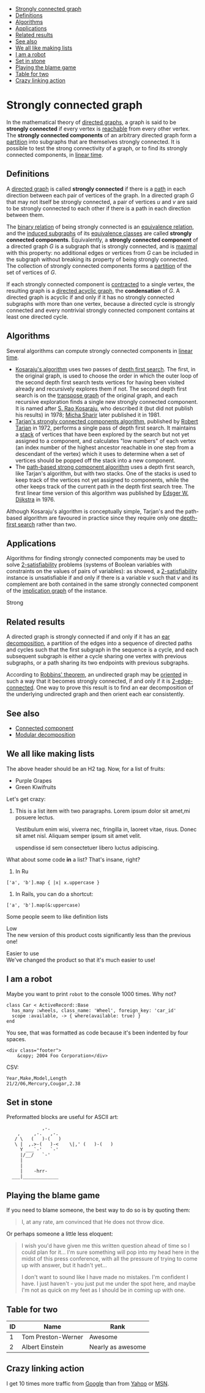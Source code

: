 - [Strongly connected graph](#strongly-connected-graph)
- [Definitions](#definitions)
- [Algorithms](#algorithms)
- [Applications](#applications)
- [Related results](#related-results)
- [See also](#see-also)
- [We all like making lists](#we-all-like-making-lists)
- [I am a robot](#i-am-a-robot)
- [Set in stone](#set-in-stone)
- [Playing the blame game](#playing-the-blame-game)
- [Table for two](#table-for-two)
- [Crazy linking action](#crazy-linking-action)

# <a href="#strongly-connected-graph" class="header-link"></a>Strongly connected graph

In the mathematical theory of [directed graphs](http://en.wikipedia.org/wiki/Directed_graph), a graph is said to be **strongly connected** if every vertex is [reachable](http://en.wikipedia.org/wiki/Reachable) from every other vertex. The **strongly connected components** of an arbitrary directed graph form a [partition](http://en.wikipedia.org/wiki/Partition) into subgraphs that are themselves strongly connected. It is possible to test the strong connectivity of a graph, or to find its strongly connected components, in [linear time](http://en.wikipedia.org/wiki/Linear_time).

## <a href="#definitions" class="header-link"></a>Definitions

A [directed graph](http://en.wikipedia.org/wiki/Directed_graph) is called **strongly connected** if there is a [path](http://en.wikipedia.org/wiki/Path) in each direction between each pair of vertices of the graph. In a directed graph _G_ that may not itself be strongly connected, a pair of vertices _u_ and _v_ are said to be strongly connected to each other if there is a path in each direction between them.

The [binary relation](http://en.wikipedia.org/wiki/Binary_relation) of being strongly connected is an [equivalence relation](http://en.wikipedia.org/wiki/Equivalence_relation), and the [induced subgraphs](http://en.wikipedia.org/wiki/Induced_subgraph) of its [equivalence classes](http://en.wikipedia.org/wiki/Induced_subgraph) are called **strongly connected components**. Equivalently, a **strongly connected component** of a directed graph _G_ is a subgraph that is strongly connected, and is [maximal](http://en.wikipedia.org/wiki/Maximal) with this property: no additional edges or vertices from _G_ can be included in the subgraph without breaking its property of being strongly connected. The collection of strongly connected components forms a [partition](http://google.com/ "Google") of the set of vertices of _G_.

If each strongly connected component is [contracted](http://en.wikipedia.org/wiki/Contracted) to a single vertex, the resulting graph is a [directed acyclic graph](http://en.wikipedia.org/wiki/DAG), the **condensation** of _G_. A directed graph is acyclic if and only if it has no strongly connected subgraphs with more than one vertex, because a directed cycle is strongly connected and every nontrivial strongly connected component contains at least one directed cycle.

## <a href="#algorithms" class="header-link"></a>Algorithms

Several algorithms can compute strongly connected components in [linear time](http://en.wikipedia.org/wiki/Linear_time).

- [Kosaraju's algorithm](http://en.wikipedia.org/wiki/DAG) uses two passes of [depth first search](http://en.wikipedia.org/wiki/DAG). The first, in the original graph, is used to choose the order in which the outer loop of the second depth first search tests vertices for having been visited already and recursively explores them if not. The second depth first search is on the [transpose graph](http://en.wikipedia.org/wiki/DAG) of the original graph, and each recursive exploration finds a single new strongly connected component. It is named after [S. Rao Kosaraju](http://en.wikipedia.org/wiki/DAG), who described it (but did not publish his results) in 1978; [Micha Sharir](http://en.wikipedia.org/wiki/DAG) later published it in 1981.
- [Tarjan's strongly connected components algorithm](http://en.wikipedia.org/wiki/DAG), published by [Robert Tarjan](http://en.wikipedia.org/wiki/DAG) in 1972, performs a single pass of depth first search. It maintains a [stack](http://en.wikipedia.org/wiki/DAG) of vertices that have been explored by the search but not yet assigned to a component, and calculates "low numbers" of each vertex (an index number of the highest ancestor reachable in one step from a descendant of the vertex) which it uses to determine when a set of vertices should be popped off the stack into a new component.
- The [path-based strong component algorithm](http://en.wikipedia.org/wiki/DAG) uses a depth first search, like Tarjan's algorithm, but with two stacks. One of the stacks is used to keep track of the vertices not yet assigned to components, while the other keeps track of the current path in the depth first search tree. The first linear time version of this algorithm was published by [Edsger W. Dijkstra](http://en.wikipedia.org/wiki/DAG) in 1976.

Although Kosaraju's algorithm is conceptually simple, Tarjan's and the path-based algorithm are favoured in practice since they require only one [depth-first search](http://en.wikipedia.org/wiki/DAG) rather than two.

## <a href="#applications" class="header-link"></a>Applications

Algorithms for finding strongly connected components may be used to solve [2-satisfiability](http://en.wikipedia.org/wiki/DAG) problems (systems of Boolean variables with constraints on the values of pairs of variables): as showed, a [2-satisfiability](http://en.wikipedia.org/wiki/DAG) instance is unsatisfiable if and only if there is a variable _v_ such that _v_ and its complement are both contained in the same strongly connected component of the [implication graph](http://en.wikipedia.org/wiki/DAG) of the instance.

Strong

## <a href="#related-results" class="header-link"></a>Related results

A directed graph is strongly connected if and only if it has an [ear decomposition](http://en.wikipedia.org/wiki/DAG), a partition of the edges into a sequence of directed paths and cycles such that the first subgraph in the sequence is a cycle, and each subsequent subgraph is either a cycle sharing one vertex with previous subgraphs, or a path sharing its two endpoints with previous subgraphs.

According to [Robbins' theorem](http://en.wikipedia.org/wiki/DAG), an undirected graph may be [oriented](http://en.wikipedia.org/wiki/Linear_time) in such a way that it becomes strongly connected, if and only if it is [2-edge-connected](http://en.wikipedia.org/wiki/DAG). One way to prove this result is to find an ear decomposition of the underlying undirected graph and then orient each ear consistently.

## <a href="#see-also" class="header-link"></a>See also

- [Connected component](http://en.wikipedia.org/wiki/DAG)
- [Modular decomposition](http://en.wikipedia.org/wiki/DAG)

## <a href="#we-all-like-making-lists" class="header-link"></a>We all like making lists

The above header should be an H2 tag. Now, for a list of fruits:

- Purple Grapes
- Green Kiwifruits

Let's get crazy:

1.  This is a list item with two paragraphs. Lorem ipsum dolor sit amet,mi posuere lectus.

    Vestibulum enim wisi, viverra nec, fringilla in, laoreet vitae, risus. Donec sit amet nisl. Aliquam semper ipsum sit amet velit.

    uspendisse id sem consectetuer libero luctus adipiscing.

What about some code **in** a list? That's insane, right?

1.  In Ru

<!-- -->

    ['a', 'b'].map { |x| x.uppercase }

1.  In Rails, you can do a shortcut:

<!-- -->

    ['a', 'b'].map(&:uppercase)

Some people seem to like definition lists

Low  
The new version of this product costs significantly less than the previous one!

Easier to use  
We've changed the product so that it's much easier to use!

## <a href="#i-am-a-robot" class="header-link"></a>I am a robot

Maybe you want to print `robot` to the console 1000 times. Why not?

    class Car < ActiveRecord::Base
      has_many :wheels, class_name: 'Wheel', foreign_key: 'car_id'
      scope :available, -> { where(available: true) }
    end

You see, that was formatted as code because it's been indented by four spaces.

    <div class="footer">
        &copy; 2004 Foo Corporation</div>

CSV:

    Year,Make,Model,Length
    21/2/06,Mercury,Cougar,2.38

## <a href="#set-in-stone" class="header-link"></a>Set in stone

Preformatted blocks are useful for ASCII art:

                 ,-.
        ,     ,-.   ,-.
       / \   (   )-(   )
       \ |  ,.>-(   )-<    \|,' (   )-(   )
         Y ___`-'   `-'
         |/__/   `-'
         |
         |
         |    -hrr-
      ___|_____________

## <a href="#playing-the-blame-game" class="header-link"></a>Playing the blame game

If you need to blame someone, the best way to do so is by quoting them:

> I, at any rate, am convinced that He does not throw dice.

Or perhaps someone a little less eloquent:

> I wish you'd have given me this written question ahead of time so I could plan for it... I'm sure something will pop into my head here in the midst of this press conference, with all the pressure of trying to come up with answer, but it hadn't yet...
>
> I don't want to sound like I have made no mistakes. I'm confident I have. I just haven't - you just put me under the spot here, and maybe I'm not as quick on my feet as I should be in coming up with one.

## <a href="#table-for-two" class="header-link"></a>Table for two

<table><thead><tr class="header"><th>ID</th><th>Name</th><th>Rank</th></tr></thead><tbody><tr class="odd"><td>1</td><td>Tom Preston-Werner</td><td>Awesome</td></tr><tr class="even"><td>2</td><td>Albert Einstein</td><td>Nearly as awesome</td></tr></tbody></table>

## <a href="#crazy-linking-action" class="header-link"></a>Crazy linking action

I get 10 times more traffic from [Google](http://google.com/ "Google") than from [Yahoo](http://search.yahoo.com/ "Yahoo Search") or [MSN](http://search.msn.com/ "MSN Search").
